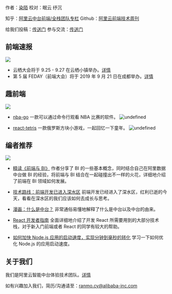 作者：[染陌](https://github.com/answershuto)
校对：眠云 纾沉

知乎：[阿里云中台前端/全栈团队专栏](https://zhuanlan.zhihu.com/aliyun)
Github：[阿里云前端技术周刊](https://github.com/aliyunfe/weekly)

给我们投稿：[传送门](https://github.com/aliyunfe/weekly/issues/new)
参与交流：[传送门](https://github.com/aliyunfe/weekly/issues/5)

## 前端速报

![](https://img.alicdn.com/tfs/TB1T43Fa4iH3KVjSZPfXXXBiVXa-2560-600.jpg)

- 云栖大会将于 9.25 - 9.27 在云栖小镇举办。[详情](https://yunqi.aliyun.com/)
- 第 5 届 FEDAY（前端大会）将于 2019 年 9 月 21 日在成都举办。[详情](https://zhuanlan.zhihu.com/p/81286004)

## 趣前端

![](https://img.alicdn.com/tfs/TB19FgGa3KG3KVjSZFLXXaMvXXa-2560-600.jpg)

- [nba-go](https://github.com/xxhomey19/nba-go)
  一款可以通过命令行观看 NBA 比赛的软件。
  ![undefined](https://img.alicdn.com/tfs/TB16mbDgFT7gK0jSZFpXXaTkpXa-1758-996.png)

- [react-tetris](https://github.com/chvin/react-tetris)
  一款俄罗斯方块小游戏，一起回忆一下童年。
  ![undefined](https://img.alicdn.com/tfs/TB18GrGgQL0gK0jSZFAXXcA9pXa-822-436.png)

## 编者推荐

![](https://img.alicdn.com/tfs/TB11G3Ga2WG3KVjSZFPXXXaiXXa-2560-600.jpg)

- [精读《前端与 BI》](https://zhuanlan.zhihu.com/p/82665657)
  作者分享了 BI 的一些基本概念，同时结合自己在阿里数据中台做 BI 的经验，将前端与 BI 结合在一起碰撞出不一样的火花，详细地介绍了前端在 BI 领域如何发展。

- [技术路线：前端开发已进入深水区](https://www.yuque.com/sxc/front/kvokg4)
  前端开发已经进入了深水区，红利已逝的今天，看看在深水区的我们应该如何去成长与思考。

- [漫画：什么是中台？](https://mp.weixin.qq.com/s/rF7_xJBq4NJP6CmkW3HPpQ)
  非常通俗易懂地解释了什么是中台以及中台的由来。

- [React 开发者指南](https://github.com/adam-golab/react-developer-roadmap)
  全面详细地介绍了开发 React 所需要用到的大部分技术栈，对于新入门前端或者 React 的同学有较大的帮助。

- [如何加快 Node.js 应用的启动速度，实现分钟到毫秒的转化](https://mp.weixin.qq.com/s/tbK63erZgMy5-RbhbAWgrw)
  学习一下如何优化 Node.js 的应用启动速度。

## 关于我们

我们是阿里云智能中台体验技术团队。[详情](https://github.com/aliyunfe/weekly/blob/master/about.md)

如有兴趣加入我们，简历/沟通请至：ranmo.cy@alibaba-inc.com
